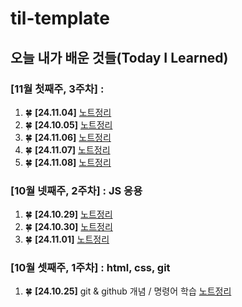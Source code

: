 # til-template

## 오늘 내가 배운 것들(Today I Learned)

### [11월 첫째주, 3주차] : 
1. 🍀 **[24.11.04]** [노트정리](https://github.com/boojang/semi-till/blob/main/Oct/24.10.29.md)
2. 🍀 **[24.10.05]** [노트정리](https://github.com/boojang/semi-till/blob/main/Oct/24.10.31.md)
3. 🍀 **[24.11.06]** [노트정리](https://github.com/boojang/semi-till/blob/main/Oct/24.11.01.md)
4. 🍀 **[24.11.07]** [노트정리](https://github.com/boojang/semi-till/blob/main/Oct/24.11.01.md)
5. 🍀 **[24.11.08]** [노트정리](https://github.com/boojang/semi-till/blob/main/Oct/24.11.01.md)
   
### [10월 넷째주, 2주차] : JS 응용
1. 🍀 **[24.10.29]** [노트정리](https://github.com/boojang/semi-till/blob/main/Oct/24.10.29.md)
2. 🍀 **[24.10.30]** [노트정리](https://github.com/boojang/semi-till/blob/main/Oct/24.10.31.md)
3. 🍀 **[24.11.01]** [노트정리](https://github.com/boojang/semi-till/blob/main/Oct/24.11.01.md)

### [10월 셋째주, 1주차] : html, css, git
1. 🍀 **[24.10.25]** git & github 개념 / 명령어 학습 [노트정리](https://github.com/boojang/semi-till/blob/c20ef2553cbe7436c2be04b94e7324eba3930b8c/Oct/24-10-25.md)
